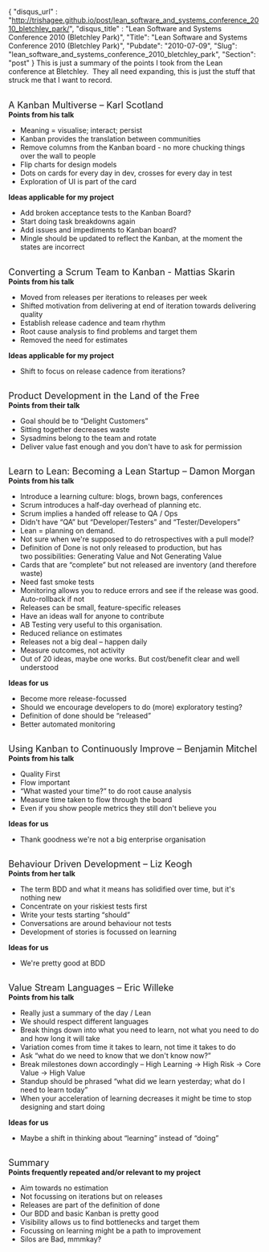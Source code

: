 {
 "disqus_url" : "http://trishagee.github.io/post/lean_software_and_systems_conference_2010_bletchley_park/",
 "disqus_title" : "Lean Software and Systems Conference 2010 (Bletchley Park)",
 "Title": "Lean Software and Systems Conference 2010 (Bletchley Park)",
 "Pubdate": "2010-07-09",
 "Slug": "lean_software_and_systems_conference_2010_bletchley_park",
 "Section": "post"
}
This is just a summary of the points I took from the Lean conference at Bletchley. &nbsp;They all need expanding, this is just the stuff that struck me that I want to record.<div><br /><div><span class="Apple-style-span" style="font-size: large;">A Kanban Multiverse – Karl Scotland</span><br /><b>Points from his talk</b><br /><ul><li>Meaning = visualise; interact; persist</li><li>Kanban provides the translation between communities</li><li>Remove columns from the Kanban board - no more chucking things over the wall to people</li><li>Flip charts for design models</li><li>Dots on cards for every day in dev, crosses for every day in test</li><li>Exploration of UI is part of the card</li></ul><b>Ideas applicable for my project</b><br /><ul><li>Add broken acceptance tests to the Kanban Board?</li><li>Start doing task breakdowns again</li><li>Add issues and impediments to Kanban board?</li><li>Mingle should be updated to reflect the Kanban, at the moment the states are incorrect</li></ul><div><br /><span class="Apple-style-span" style="font-size: large;">Converting a Scrum Team to Kanban - Mattias Skarin</span></div></div><div><b>Points from his talk</b><br /><ul><li>Moved from releases per iterations to releases per week</li><li>Shifted motivation from delivering at end of iteration towards delivering quality</li><li>Establish release cadence and team rhythm</li><li>Root cause analysis to find problems and target them</li><li>Removed the need for estimates</li></ul><b>Ideas applicable for my project</b><br /><ul><li>Shift to focus on release cadence from iterations?</li></ul><span class="Apple-style-span" style="font-size: large;"><span class="Apple-style-span" style="font-size: small;"><br /></span>Product Development in the Land of the Free</span><br /><b>Points from their talk</b><br /><ul><li>Goal should be to “Delight Customers”</li><li>Sitting together decreases waste</li><li>Sysadmins belong to the team and rotate</li><li>Deliver value fast enough and you don't have to ask for permission</li></ul><span class="Apple-style-span" style="font-size: large;"><span class="Apple-style-span" style="font-size: small;"><br /></span>Learn to Lean: Becoming a Lean Startup – Damon Morgan</span><br /><b>Points from his talk</b><br /><ul><li>Introduce a learning culture: blogs, brown bags, conferences</li><li>Scrum introduces a half-day overhead of planning etc.</li><li>Scrum implies a handed off release to QA / Ops</li><li>Didn't have “QA” but “Developer/Testers” and “Tester/Developers”</li><li>Lean = planning on demand.&nbsp;</li><li>Not sure when we're supposed to do retrospectives with a pull model?</li><li>Definition of Done is not only released to production, but has two&nbsp;possibilities: Generating Value and Not Generating Value</li><li>Cards that are “complete” but not released are inventory (and therefore waste)</li><li>Need fast smoke tests</li><li>Monitoring allows you to reduce errors and see if the release was good. Auto-rollback if not</li><li>Releases can be small, feature-specific releases</li><li>Have an ideas wall for anyone to contribute</li><li>AB Testing very useful to this organisation.</li><li>Reduced reliance on estimates</li><li>Releases not a big deal – happen daily</li><li>Measure outcomes, not activity</li><li>Out of 20 ideas, maybe one works. But cost/benefit clear and well understood</li></ul><b>Ideas for us</b><br /><ul><li>Become more release-focussed</li><li>Should we encourage developers to do (more) exploratory testing?</li><li>Definition of done should be “released”</li><li>Better automated monitoring</li></ul><span class="Apple-style-span" style="font-size: large;"><span class="Apple-style-span" style="font-size: small;"><br /></span>Using Kanban to Continuously Improve – Benjamin Mitchel</span><br /><b>Points from his talk</b><br /><ul><li>Quality First</li><li>Flow important</li><li>“What wasted your time?” to do root cause analysis</li><li>Measure time taken to flow through the board</li><li>Even if you show people metrics they still don't believe you</li></ul><b>Ideas for us</b><br /><ul><li>Thank goodness we're not a big enterprise organisation</li></ul><span class="Apple-style-span" style="font-size: large;"><span class="Apple-style-span" style="font-size: small;"><br /></span>Behaviour Driven Development – Liz Keogh</span><br /><b>Points from her talk</b><br /><ul><li>The term BDD and what it means has solidified over time, but it's nothing new</li><li>Concentrate on your riskiest tests first</li><li>Write your tests starting “should”</li><li>Conversations are around behaviour not tests</li><li>Development of stories is focussed on learning</li></ul></div><div><b>Ideas for us</b><br /><ul><li>We're pretty good at BDD</li></ul><span class="Apple-style-span" style="font-size: large;"><span class="Apple-style-span" style="font-size: small;"><br /></span>Value Stream Languages – Eric Willeke</span><br /><b>Points from his talk</b><br /><ul><li>Really just a summary of the day / Lean</li><li>We should respect different languages</li><li>Break things down into what you need to learn, not what you need to do and how long it will take</li><li>Variation comes from time it takes to learn, not time it takes to do</li><li>Ask “what do we need to know that we don't know now?”</li><li>Break milestones down accordingly – High Learning → High Risk → Core Value → High Value</li><li>Standup should be phrased “what did we learn yesterday; what do I need to learn today”</li><li>When your acceleration of learning decreases it might be time to stop designing and start doing</li></ul><b>Ideas for us</b><br /><ul><li>Maybe a shift in thinking about “learning” instead of “doing”</li></ul><span class="Apple-style-span" style="font-size: large;"><span class="Apple-style-span" style="font-size: small;"><br /></span>Summary</span><br /><b>Points frequently repeated and/or relevant to my project</b><br /><ul><li>Aim towards no estimation</li><li>Not focussing on iterations but on releases</li><li>Releases are part of the definition of done</li><li>Our BDD and basic Kanban is pretty good</li><li>Visibility allows us to find bottlenecks and target them</li><li>Focussing on learning might be a path to improvement</li><li>Silos are Bad, mmmkay?</li></ul></div></div>
